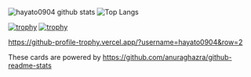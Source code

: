 <!-- グラフや表 -->
![hayato0904 github stats](https://github-readme-stats.vercel.app/api?username=hayato0904&count_private=true&show_icons=true&theme=radical)
![Top Langs](https://github-readme-stats.vercel.app/api/top-langs/?username=hayato0904&theme=radical)
<!-- トロフィー🏆 -->
[![trophy](https://github-profile-trophy.vercel.app/?username=hayato0904)](https://github.com/hayato0904/github-profile-trophy)
[![trophy](https://github-profile-trophy.vercel.app/?username=hayato0904&theme=onedark)](https://github.com/hayato0904/github-profile-trophy)
<!-- トロフィー🏆の行を制限する -->
https://github-profile-trophy.vercel.app/?username=hayato0904&row=2

These cards are powered by https://github.com/anuraghazra/github-readme-stats

